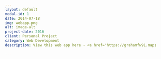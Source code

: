 ```yaml
---
layout: default
modal-id: 1
date: 2014-07-18
img: webapp.png
alt: image-alt
project-date: 2016
client: Personal Project
category: Web Development
description: View this web app here - <a href="https://grahamfw91.maps.arcgis.com/apps/webappviewer/index.html?id=7db715694295448eac39892f2c4d590a">Vision Zero Washington D.C.</a>

---
```

